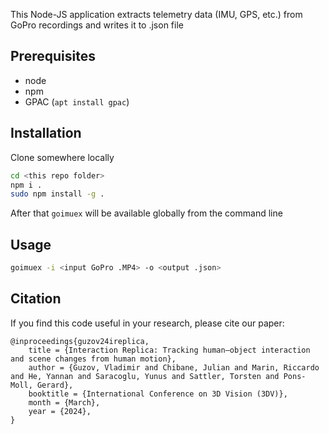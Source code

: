 This Node-JS application extracts telemetry data (IMU, GPS, etc.) from GoPro recordings and writes it to .json file

## Prerequisites
 - node
 - npm
 - GPAC (`apt install gpac`)

## Installation
Clone somewhere locally
```bash
cd <this repo folder>
npm i .
sudo npm install -g .
```
After that `goimuex` will be available globally from the command line

## Usage
```bash
goimuex -i <input GoPro .MP4> -o <output .json>
```

## Citation

If you find this code useful in your research, please cite our paper:

```
@inproceedings{guzov24ireplica,
    title = {Interaction Replica: Tracking human–object interaction and scene changes from human motion},
    author = {Guzov, Vladimir and Chibane, Julian and Marin, Riccardo and He, Yannan and Saracoglu, Yunus and Sattler, Torsten and Pons-Moll, Gerard},
    booktitle = {International Conference on 3D Vision (3DV)},
    month = {March},
    year = {2024},
}
```